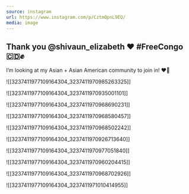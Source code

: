 ```yaml
---
source: instagram
url: https://www.instagram.com/p/CztmQpnL9EQ/
media: image
---
```


## Thank you @shivaun_elizabeth ♥️ #FreeCongo 🇨🇩✊

I’m looking at my Asian + Asian American community to join in! ❤️‍🔥

![[3237411977109164304_3237411970985263325]]

![[3237411977109164304_3237411970935001101]]

![[3237411977109164304_3237411970968690231]]

![[3237411977109164304_3237411970968580457]]

![[3237411977109164304_3237411970968502242]]

![[3237411977109164304_3237411970926713640]]

![[3237411977109164304_3237411970977051840]]

![[3237411977109164304_3237411970960204415]]

![[3237411977109164304_3237411970968702926]]

![[3237411977109164304_3237411971010414955]]


